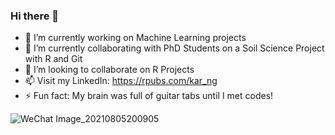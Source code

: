 ### Hi there 👋

- 🔭 I’m currently working on Machine Learning projects
- 🌱 I’m currently collaborating with PhD Students on a Soil Science Project with R and Git
- 👯 I’m looking to collaborate on R Projects 
- 📫 Visit my LinkedIn: https://rpubs.com/kar_ng
- ⚡ Fun fact: My brain was full of guitar tabs until I met codes! 

<!--
**KAR-NG/KAR-NG** is a ✨ _special_ ✨ repository because its `README.md` (this file) appears on your GitHub profile.
-->

![WeChat Image_20210805200905](https://user-images.githubusercontent.com/81752452/132266266-c0e62f95-b3ee-48e7-b485-2c03af3cbf93.jpg)

